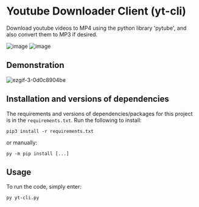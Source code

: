 # Youtube Downloader Client (yt-cli)
Download youtube videos to MP4 using the python library 'pytube', and also convert them to MP3 if desired.

![image](https://github.com/AlbanXV/yt-cli/assets/61944761/50ca5c5e-5a57-4a8d-aaff-88e1154ae1da)
![image](https://github.com/AlbanXV/yt-cli/assets/61944761/f6d50295-acaf-40c1-9c9c-dafe3d73c6cb)

## Demonstration
![ezgif-3-0d0c8904be](https://github.com/AlbanXV/yt-cli/assets/61944761/c38917ed-fdcd-4e11-b177-5f7cfbeda350)

<!--- ![gif](https://github.com/AlbanXV/yt-cli/assets/61944761/d4ac5b8d-3bd7-41fb-883c-482b19b37bae) -->


## Installation and versions of dependencies
The requirements and versions of dependencies/packages for this project is in the `requirements.txt`. Run the following to install:
```
pip3 install -r requirements.txt
```
or manually:
```
py -m pip install [...]
```
## Usage
To run the code, simply enter:
```
py yt-cli.py
```

